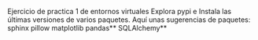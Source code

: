 Ejercicio  de practica 1 de entornos virtuales
Explora pypi e Instala las últimas versiones de varios paquetes. Aquí unas sugerencias de paquetes:
sphinx
pillow
matplotlib
pandas**
SQLAlchemy**
